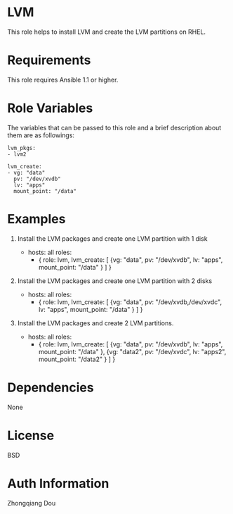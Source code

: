 LVM
============

This role helps to install LVM and create the LVM partitions on RHEL. 

Requirements
============

This role requires Ansible 1.1 or higher.

Role Variables
==============

The variables that can be passed to this role and a brief description about them are as followings:
    
    lvm_pkgs:
    - lvm2

    lvm_create:
    - vg: "data"
      pv: "/dev/xvdb"
      lv: "apps"
      mount_point: "/data"

Examples
===========

1) Install the LVM packages and create one LVM partition with 1 disk
    
    - hosts: all
      roles:
      - { role: lvm, 
          lvm_create: [
          {vg: "data", pv: "/dev/xvdb", lv: "apps", mount_point: "/data" }
          ]
        }

2) Install the LVM packages and create one LVM partition with 2 disks
    
    - hosts: all
      roles:
      - { role: lvm, 
          lvm_create: [
          {vg: "data", pv: "/dev/xvdb,/dev/xvdc", lv: "apps", mount_point: "/data" }
          ]
        }

3) Install the LVM packages and create 2 LVM partitions.
    
    - hosts: all
      roles:
      - { role: lvm, 
          lvm_create: [
          {vg: "data", pv: "/dev/xvdb", lv: "apps", mount_point: "/data" },
          {vg: "data2", pv: "/dev/xvdc", lv: "apps2", mount_point: "/data2" }
          ]
        }


Dependencies
=============

None

License
=============

BSD

Auth Information
================
Zhongqiang Dou
